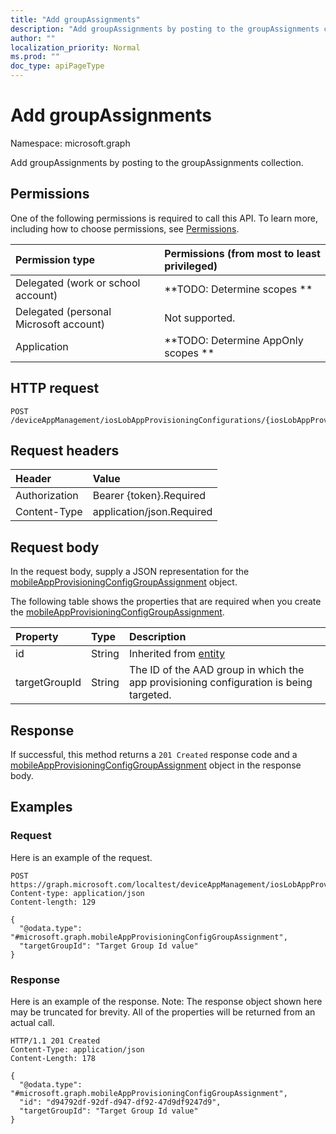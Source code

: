```yaml
---
title: "Add groupAssignments"
description: "Add groupAssignments by posting to the groupAssignments collection."
author: ""
localization_priority: Normal
ms.prod: ""
doc_type: apiPageType
---
```


# Add groupAssignments

Namespace: microsoft.graph

Add groupAssignments by posting to the groupAssignments collection.

## Permissions
One of the following permissions is required to call this API. To learn more, including how to choose permissions, see [Permissions](/concepts/permissions-reference.md).

|Permission type|Permissions (from most to least privileged)|
|:---|:---|
|Delegated (work or school account)|**TODO: Determine scopes **|
|Delegated (personal Microsoft account)|Not supported.|
|Application|**TODO: Determine AppOnly scopes **|

## HTTP request
<!-- {
  "blockType": "ignored"
}
-->
``` http
POST /deviceAppManagement/iosLobAppProvisioningConfigurations/{iosLobAppProvisioningConfigurationId}/groupAssignments/$ref
```

## Request headers
|Header|Value|
|:---|:---|
|Authorization|Bearer {token}.Required|
|Content-Type|application/json.Required|

## Request body
In the request body, supply a JSON representation for the [mobileAppProvisioningConfigGroupAssignment](../resources/mobileappprovisioningconfiggroupassignment.md) object.

The following table shows the properties that are required when you create the [mobileAppProvisioningConfigGroupAssignment](../resources/mobileappprovisioningconfiggroupassignment.md).

|Property|Type|Description|
|:---|:---|:---|
|id|String| Inherited from [entity](../resources/entity.md)|
|targetGroupId|String|The ID of the AAD group in which the app provisioning configuration is being targeted.|



## Response
If successful, this method returns a `201 Created` response code and a [mobileAppProvisioningConfigGroupAssignment](../resources/mobileappprovisioningconfiggroupassignment.md) object in the response body.

## Examples

### Request
Here is an example of the request.
<!-- {
  "blockType": "request",
  "name": "create_mobileappprovisioningconfiggroupassignment_from_"
}
-->
``` http
POST https://graph.microsoft.com/localtest/deviceAppManagement/iosLobAppProvisioningConfigurations/{iosLobAppProvisioningConfigurationId}/groupAssignments
Content-type: application/json
Content-length: 129

{
  "@odata.type": "#microsoft.graph.mobileAppProvisioningConfigGroupAssignment",
  "targetGroupId": "Target Group Id value"
}
```

### Response
Here is an example of the response. Note: The response object shown here may be truncated for brevity. All of the properties will be returned from an actual call.
<!-- {
  "blockType": "response",
  "truncated": true,
  "@odata.type": "microsoft.graph.mobileappprovisioningconfiggroupassignment"
}
-->
``` http
HTTP/1.1 201 Created
Content-Type: application/json
Content-Length: 178

{
  "@odata.type": "#microsoft.graph.mobileAppProvisioningConfigGroupAssignment",
  "id": "d94792df-92df-d947-df92-47d9df9247d9",
  "targetGroupId": "Target Group Id value"
}
```

